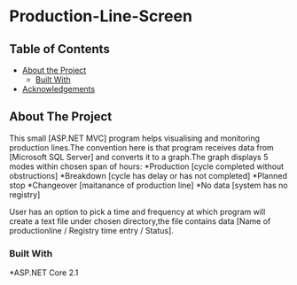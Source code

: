 # Production-Line-Screen

<!-- TABLE OF CONTENTS -->
## Table of Contents

* [About the Project](#about-the-project)
  * [Built With](#built-with)
* [Acknowledgements](#acknowledgements)

<!-- ABOUT THE PROJECT -->
## About The Project

This small [ASP.NET MVC] program helps visualising and monitoring production lines.The convention here is that program receives data from [Microsoft SQL Server] and converts it to a graph.The graph displays 5 modes within chosen span of hours:
*Production [cycle completed without obstructions]
*Breakdown [cycle has delay or has not completed]
*Planned stop
*Changeover [maitanance of production line]
*No data [system has no registry]

User has an option to pick a time and frequency at which program will create a text file under chosen directory,the file contains data [Name of productionline / Registry time entry / Status].

### Built With
*ASP.NET Core 2.1

